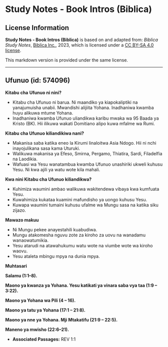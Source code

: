 # Study Notes - Book Intros (Biblica)

## License Information

**Study Notes - Book Intros (Biblica)** is based on and adapted from: _Biblica Study Notes_, [Biblica Inc.](https://www.biblica.com/), 2023, which is licensed under a [CC BY-SA 4.0 license](https://creativecommons.org/licenses/by-sa/4.0/legalcode.en).

This markdown version is provided under the same license.



--------------------------------

## Ufunuo (id: 574096)

**Kitabu cha** **Ufunuo ni nini?**

* Kitabu cha Ufunuo ni barua. Ni maandiko ya kiapokaliptiki na yanajumuisha unabii. Mwandishi alijiita Yohana. Inadhaniwa kwamba huyu alikuwa mtume Yohana.
* Inadhaniwa kwamba Ufunuo uliandikwa karibu mwaka wa 95 Baada ya Kristo (BK). Hii ilikuwa wakati Domitiano alipo kuwa mfalme wa Rumi.

**Kitabu cha Ufunuo kiliandikiwa nani?**

* Makanisa saba katika eneo la Kirumi linaloitwa Asia Ndogo. Hii ni nchi inayojulikana sasa kama Uturuki.
* Walikuwa makanisa ya Efeso, Smirna, Pergamo, Thiatira, Sardi, Filadelfia na Laodikia.
* Wafuasi wa Yesu wanatambua kwamba Ufunuo unashiriki ukweli kuhusu Yesu. Ni kwa ajili ya watu wote kila mahali.

**Kwa nini Kitabu cha Ufunuo kiliandikwa?**

* Kuhimiza waumini ambao walikuwa wakitendewa vibaya kwa kumfuata Yesu.
* Kuwahimiza kukataa kuamini mafundisho ya uongo kuhusu Yesu.
* Kuwapa waumini tumaini kuhusu ufalme wa Mungu sasa na katika siku zijazo.

**Mawazo makuu**

* Ni Mungu pekee anayestahili kuabudiwa.
* Mungu atakomesha nguvu zote za kiroho za uovu na wanadamu wanaowatumikia.
* Yesu atarudi na atawahukumu watu wote na viumbe wote wa kiroho waovu.
* Yesu ataleta mbingu mpya na dunia mpya.

**Muhtasari**

**Salamu (1:1–8\).**

**Maono ya kwanza ya Yohana. Yesu katikati ya vinara saba vya taa (1:9 – 3:22\).**

**Maono ya Yohana wa Pili (4 ­– 16\).**

**Maono ya tatu ya Yohana (17:1 ­– 21:8\).**

**Maono ya nne ya Yohana. Mji Mtakatifu (21:9 – 22:5\).**

**Maneno ya mwisho (22:6–21\).**

* **Associated Passages:** REV 1:1

